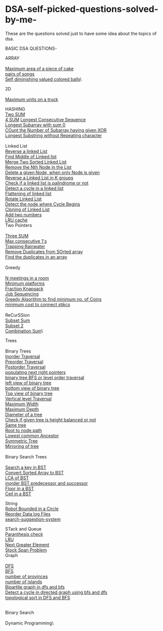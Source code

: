 # DSA-self-picked-questions-solved-by-me-
These are the questions solved just to have some idea about the topics of dsa.


BASIC DSA QUESTIONS-

ARRAY\
\
[Maximum area of a piece of cake](https://leetcode.com/problems/maximum-area-of-a-piece-of-cake-after-horizontal-and-vertical-cuts/)\
[pairs of songs](https://leetcode.com/problems/pairs-of-songs-with-total-durations-divisible-by-60/submissions/)\
[Self diminishing valued colored balls](https://leetcode.com/problems/sell-diminishing-valued-colored-balls/submissions/)\


2D\
\
[Maximum units on a truck](https://leetcode.com/problems/maximum-units-on-a-truck/)

HASHING\
[Two SUM](https://leetcode.com/problems/two-sum/)\
[4 SUM](https://leetcode.com/problems/4sum/)
[Longest Consecutive Sequence](https://leetcode.com/problems/longest-consecutive-sequence/)\
[Longest Subarray with sum 0](https://practice.geeksforgeeks.org/problems/largest-subarray-with-0-sum/1#)\
[COunt the Number of Subarray having given XOR](https://www.geeksforgeeks.org/count-number-subarrays-given-xor/)\
[Longest Substring without Repeating character](https://leetcode.com/problems/longest-substring-without-repeating-characters/)\
\
Linked List\
[Reverse a linked List](https://leetcode.com/problems/reverse-linked-list/submissions/)\
[Find Middle of Linked list](https://leetcode.com/problems/middle-of-the-linked-list/submissions/)\
[Merge Two Sorted Linked List](https://leetcode.com/problems/merge-two-sorted-lists/)\
[Remove the Nth Node in the List](https://leetcode.com/problems/remove-nth-node-from-end-of-list/)\
[Delete a given Node, when only Node is given](https://leetcode.com/problems/delete-node-in-a-linked-list/)\
[Reverse a Linked List in K groups](https://leetcode.com/problems/reverse-nodes-in-k-group/submissions/)\
[Check if a linked list is palindrome or not](https://leetcode.com/problems/palindrome-linked-list/submissions/)\
[Detect a cycle in a linked list](https://leetcode.com/problems/linked-list-cycle/)\
[Flattening of linked list](https://practice.geeksforgeeks.org/problems/flattening-a-linked-list/1#)\
[Rotate Linked List](https://leetcode.com/problems/rotate-list/submissions/)\
[Detect the node where Cycle Begins](https://leetcode.com/problems/linked-list-cycle-ii/submissions/)\
[Cloning of Linked List](https://leetcode.com/problems/copy-list-with-random-pointer/submissions/)\
[Add two numbers](https://practice.geeksforgeeks.org/problems/add-two-numbers-represented-by-linked-lists/1#)\
[LRU cache](https://leetcode.com/problems/lru-cache/submissions/)
\
Two Pointers\
\
[Three SUM](https://leetcode.com/problems/3sum/)\
[Max consecutive 1's](https://leetcode.com/problems/max-consecutive-ones/)\
[Trapping Rainwater](https://leetcode.com/problems/trapping-rain-water/submissions/)\
[Remove Duplicates from SOrted array](https://leetcode.com/problems/remove-duplicates-from-sorted-array/submissions/)\
[Find the duplicates in an array](https://leetcode.com/problems/find-the-duplicate-number/submissions/)\
\
Greedy\
\
[N meetings in a room](https://practice.geeksforgeeks.org/problems/n-meetings-in-one-room-1587115620/1#)\
[Minimum platforms](https://practice.geeksforgeeks.org/problems/minimum-platforms-1587115620/1#)\
[Fraction Knapsack](https://practice.geeksforgeeks.org/problems/fractional-knapsack-1587115620/1#)\
[Job Sequencing](https://practice.geeksforgeeks.org/problems/job-sequencing-problem-1587115620/1#)\
[Greedy Algorithm to find minimum no. of Coins](https://www.geeksforgeeks.org/greedy-algorithm-to-find-minimum-number-of-coins/)\
[minimum cost to connect stikcs](https://leetcode.com/problems/minimum-cost-to-connect-sticks/submissions/)\
\
ReCurSSion\
[Subset Sum](https://practice.geeksforgeeks.org/problems/subset-sums2234/1)\
[Subset 2](https://leetcode.com/problems/subsets-ii/)\
[Combination Sum](https://leetcode.com/problems/combination-sum/submissions/)\


Trees\
\
Binary Trees\
[Inorder Traversal](https://leetcode.com/problems/binary-tree-inorder-traversal/submissions/)\
[Preorder Traversal](https://leetcode.com/problems/binary-tree-preorder-traversal/submissions/)\
[Postorder Traversal](https://leetcode.com/problems/binary-tree-postorder-traversal/submissions/)\
[populating next right pointers](https://leetcode.com/problems/populating-next-right-pointers-in-each-node/)\
[binary tree BFS or level order traversal](https://leetcode.com/problems/binary-tree-level-order-traversal/solution/)\
[left view of binary tree](https://practice.geeksforgeeks.org/problems/left-view-of-binary-tree/1#)\
[bottom view of binary tree](https://practice.geeksforgeeks.org/problems/bottom-view-of-binary-tree/1#)\
[Top view of binary tree](https://practice.geeksforgeeks.org/problems/top-view-of-binary-tree/1#)\
[Vertical level Traversal](https://leetcode.com/problems/vertical-order-traversal-of-a-binary-tree/)\
[Maximum Width](https://leetcode.com/problems/maximum-width-of-binary-tree/submissions/)\
[Maximum Depth](https://leetcode.com/problems/maximum-depth-of-binary-tree/submissions/)\
[Diameter of a tree](https://leetcode.com/problems/diameter-of-binary-tree/)\
[Check if given tree is height balanced or not](https://leetcode.com/problems/balanced-binary-tree/submissions/)\
[Same tree](https://leetcode.com/problems/same-tree/)\
[Root to node path](https://www.interviewbit.com/problems/path-to-given-node/)\
[Lowest common Ancestor](https://leetcode.com/problems/lowest-common-ancestor-of-a-binary-tree/)\
[Symmetric Tree](https://leetcode.com/problems/symmetric-tree/)\
[Mirroring of tree](https://practice.geeksforgeeks.org/problems/mirror-tree/1)\
\
Binary Search Trees\
\
[Search a key in BST](https://leetcode.com/problems/search-in-a-binary-search-tree/submissions/)\
[Convert Sorted Array to BST](https://leetcode.com/problems/convert-sorted-array-to-binary-search-tree/)\
[LCA of BST](https://leetcode.com/problems/lowest-common-ancestor-of-a-binary-search-tree/submissions/)\
[inorder BST predecessor and successor](https://practice.geeksforgeeks.org/problems/predecessor-and-successor/1)\
[Floor in a BST](https://www.codingninjas.com/codestudio/problems/floor-from-bst_920457?source=youtube&campaign=Striver_Tree_Videos&utm_source=youtube&utm_medium=affiliate&utm_campaign=Striver_Tree_Videos&leftPanelTab=0)\
[Ceil in a BST](https://www.codingninjas.com/codestudio/problems/ceil-from-bst_920464?source=youtube&campaign=Striver_Tree_Videos&utm_source=youtube&utm_medium=affiliate&utm_campaign=Striver_Tree_Videos&leftPanelTab=1)


String\
[Robot Bounded in a Circle](https://leetcode.com/problems/robot-bounded-in-circle/submissions/)\
[Reorder Data log Files](https://leetcode.com/problems/reorder-data-in-log-files/submissions/)\
[search-suggestion-system](https://leetcode.com/problems/search-suggestions-system/submissions/)

STack and Queue\
[Paranthesis check](https://practice.geeksforgeeks.org/problems/parenthesis-checker2744/1)\
[LRU](https://leetcode.com/problems/lru-cache/)\
[Next Greater Element](https://practice.geeksforgeeks.org/problems/next-larger-element-1587115620/1)\
[Stock Span Problem](https://practice.geeksforgeeks.org/problems/stock-span-problem-1587115621/1#)
\
Graph\
\
[DFS](https://practice.geeksforgeeks.org/problems/depth-first-traversal-for-a-graph/1#)\
[BFS](https://practice.geeksforgeeks.org/problems/bfs-traversal-of-graph/1#)\
[number of provinces](https://leetcode.com/problems/number-of-provinces/)\
[number of islands](https://leetcode.com/problems/number-of-islands/)\
[Bipartite graph in dfs and bfs](https://leetcode.com/problems/is-graph-bipartite/)\
[Detect a cycle in directed graph using bfs and dfs](https://leetcode.com/problems/course-schedule/)\
[topological sort in DFS and BFS](https://practice.geeksforgeeks.org/problems/topological-sort/1#)

\
Binary Search\
\
Dynamic Programming\







